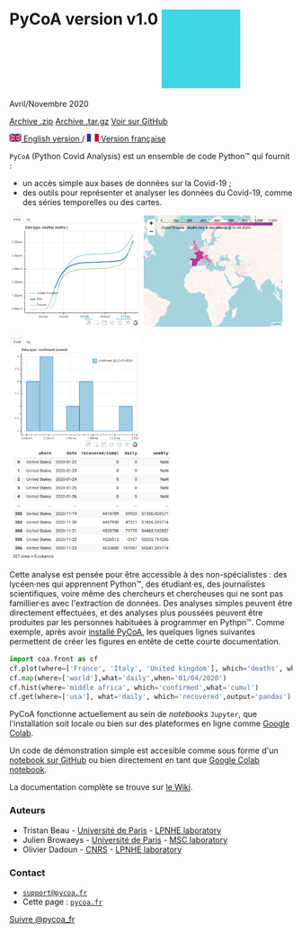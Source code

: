 #  PyCoA version v1.0 <img src="fig/logo-anime.gif" width="140px" align=top> 
Avril/Novembre 2020

<section id="downloads" class="clearfix">
  <a href="https://github.com/coa-project/pycoa/zipball/main" id="download-zip" class="button" target=_blank><span>Archive .zip</span></a>
  <a href="https://github.com/coa-project/pycoa/tarball/main" id="download-tar-gz" class="button" target=_blank><span>Archive .tar.gz</span></a>
  <a href="https://github.com/coa-project/pycoa/" id="view-on-github" class="button" target=_blank><span>Voir sur GitHub</span></a>
</section>

[<img src="fig/UK.png" height="14px" alt="UK flag"> English  version ](http://pycoa.fr) / 
[ <img src="fig/FR.png" height="14px" alt="FR flag"> Version française ](http://pycoa.fr/index_FR) 

`PyCoA` (Python Covid Analysis) est un ensemble de code Python™ qui fournit :
- un accès simple aux bases de données sur la Covid-19 ;
- des outils pour représenter et analyser les données du Covid-19, comme des séries temporelles ou des cartes.

<img src="fig/pycoa_plot_example.png" height="200px" align=top> <img src="fig/pycoa_map_example.png" height="200px" align=bottom> 

<img src="fig/pycoa_hist_example.png" height="200px" align=top> <img src="fig/pycoa_get_example.png" height="200px" align=top>

Cette analyse est pensée pour être accessible à des non-spécialistes : des lycéen·nes qui apprennent Python™, des étudiant·es, des journalistes scientifiques, voire même des chercheurs et chercheuses qui ne sont pas famillier·es avec l'extraction de données. Des analyses simples peuvent être directement effectuées, et des analyses plus poussées peuvent être produites par les personnes habituées à programmer en Pythpn™. Comme exemple, après avoir <a href="https://github.com/coa-project/pycoa/wiki/FR:Install" target=_blank>installé PyCoA</a>, les quelques lignes suivantes permettent de créer les figures en entête de cette courte documentation.

```python
import coa.front as cf
cf.plot(where=['France', 'Italy', 'United kingdom'], which='deaths', what='cumul')
cf.map(where=['world'],what='daily',when='01/04/2020')
cf.hist(where='middle africa', which='confirmed',what='cumul')
cf.get(where=['usa'], what='daily', which='recovered',output='pandas')
```

PyCoA fonctionne actuellement au sein de _notebooks_ `Jupyter`, que l'installation soit locale ou bien sur des plateformes en ligne comme <a href="https://colab.research.google.com/" target=_blank>Google Colab</a>.

Un code de démonstration simple est accesible comme sous forme d'un <a href="https://github.com/coa-project/coabook/blob/master/demo_pycoa.ipynb" target=_blank >notebook sur GitHub</a> ou bien directement en tant que <a href="https://colab.research.google.com/github/coa-project/coabook/blob/master/demo_pycoa.ipynb" target=_blank >Google Colab notebook</a>.

La documentation complète se trouve sur <a href="https://github.com/coa-project/pycoa/wiki/FR:Home" target=_blank>le Wiki</a>.

### Auteurs

* Tristan Beau - [Université de Paris](http://u-paris.fr) - [LPNHE laboratory](http://lpnhe.in2p3.fr/)
* Julien Browaeys - [Université de Paris](http://u-paris.fr) - [MSC laboratory](http://www.msc.univ-paris-diderot.fr/)
* Olivier Dadoun - [CNRS](http://cnrs.fr) - [LPNHE laboratory](http://lpnhe.in2p3.fr/)

### Contact
* [`support@pycoa.fr`](mailto:support@pycoa.fr)
* Cette page : [`pycoa.fr`](http://pycoa.fr)

<a href="https://twitter.com/pycoa_fr?ref_src=twsrc%5Etfw" class="twitter-follow-button" data-show-count="false">Suivre @pycoa_fr</a>
<script async src="https://platform.twitter.com/widgets.js" charset="utf-8"></script>
